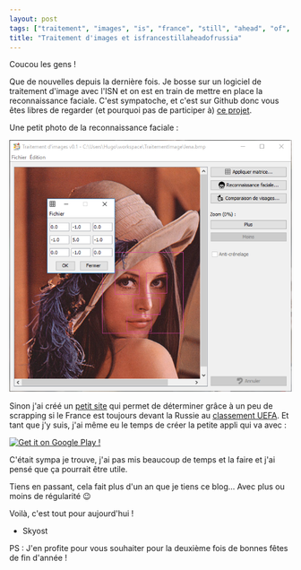 ```yaml
---
layout: post
tags: ["traitement", "images", "is", "france", "still", "ahead", "of", "russia"]
title: "Traitement d'images et isfrancestillaheadofrussia"
---
```


Coucou les gens !

Que de nouvelles depuis la dernière fois. Je bosse sur un logiciel de traitement d'image avec l'ISN et on est en train de mettre en place la reconnaissance faciale. C'est sympatoche, et c'est sur Github donc vous êtes libres de regarder (et pourquoi pas de participer à) [ce projet](https://github.com/Skyost/TraitementImage).

Une petit photo de la reconnaissance faciale :

![Traitement d'images](https://github.com/Skyost/TraitementImage/blob/master/screenshots/screen-1.png)

Sinon j'ai créé un [petit site](http://skyost.github.io/isfrancestillaheadofrussia) qui permet de déterminer grâce à un peu de scrapping si le France est toujours devant la Russie au [classement UEFA](https://fr.wikipedia.org/wiki/Coefficient_UEFA). Et tant que j'y suis, j'ai même eu le temps de créer la petite appli qui va avec :

[![Get it on Google Play !](https://developer.android.com/images/brand/en_generic_rgb_wo_45.png)](https://play.google.com/store/apps/details?id=fr.skyost.isfrancestillaheadofrussia)

C'était sympa je trouve, j'ai pas mis beaucoup de temps et la faire et j'ai pensé que ça pourrait être utile.

Tiens en passant, cela fait plus d'un an que je tiens ce blog... Avec plus ou moins de régularité :wink:

Voilà, c'est tout pour aujourd'hui !<br />
- Skyost

PS : J'en profite pour vous souhaiter pour la deuxième fois de bonnes fêtes de fin d'année !